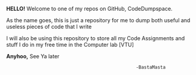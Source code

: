 **HELLO!**
Welcome to one of my repos on GitHub, CodeDumpspace.

As the name goes, this is just a repository for me to dump both useful and useless pieces of code that I write

I will also be using this repository to store all my Code Assignments and stuff I do in my free time in the Computer lab [VTU]

__Anyhoo,__
See Ya later

                                                    -BastaMasta
